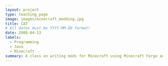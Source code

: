```yaml
---
layout: project
type: teaching_page
image: images/minecraft_modding.jpg
title: CAT
# All dates must be YYYY-MM-DD format!
date: 2008-04-13
labels:
  - Programming
  - Java
  - Minecraft
summary: A class on writing mods for Minecraft using Minecraft Forge and Java.  Students learn about Java and working in a complicated codebase by create custom minecraft items and blocks 
---
```

